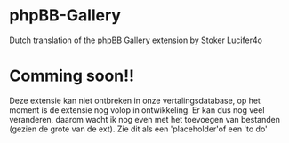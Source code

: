 phpBB-Gallery
=============

Dutch translation of the phpBB Gallery extension by Stoker Lucifer4o

Comming soon!!
=============

Deze extensie kan niet ontbreken in onze vertalingsdatabase, op het moment is de extensie nog volop in ontwikkeling. Er kan dus nog veel veranderen, daarom wacht ik nog even met het toevoegen van bestanden (gezien de grote van de ext). Zie dit als een 'placeholder'of een 'to do'


